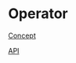 # Operator

[Concept](https://airflow.apache.org/docs/stable/concepts.html#concepts-operators)

[API](https://airflow.apache.org/docs/stable/_api/index.html)
